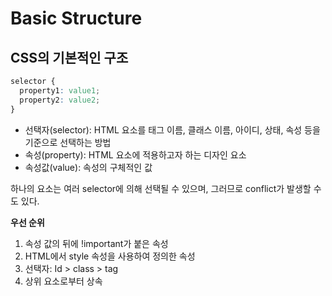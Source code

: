 # Basic Structure

## CSS의 기본적인 구조 

``` css
selector {
  property1: value1;
  property2: value2;
}
```

* 선택자(selector): HTML 요소를 태그 이름, 클래스 이름, 아이디, 상태, 속성 등을 기준으로 선택하는 방법 
* 속성(property): HTML 요소에 적용하고자 하는 디자인 요소
* 속성값(value): 속성의 구체적인 값 

하나의 요소는 여러 selector에 의해 선택될 수 있으며, 그러므로 conflict가 발생할 수도 있다.

**우선 순위**
1. 속성 값의 뒤에 !important가 붙은 속성
2. HTML에서 style 속성을 사용하여 정의한 속성
3. 선택자: Id > class > tag
4. 상위 요소로부터 상속

